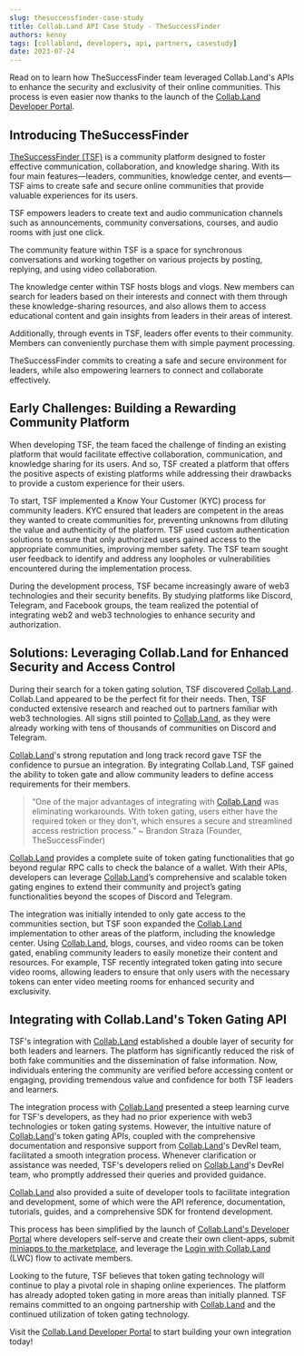 ```yaml
---
slug: thesuccessfinder-case-study
title: Collab.Land API Case Study - TheSuccessFinder
authors: kenny
tags: [collabland, developers, api, partners, casestudy]
date: 2023-07-24
---
```


Read on to learn how TheSuccessFinder team leveraged Collab.Land's APIs to enhance the security and exclusivity of their online communities. This process is even easier now thanks to the launch of the [Collab.Land Developer Portal](https://dev-portal.collab.land/).

## Introducing TheSuccessFinder

[TheSuccessFinder (TSF)](https://thesuccessfinder.com/) is a community platform designed to foster effective communication, collaboration, and knowledge sharing. With its four main features—leaders, communities, knowledge center, and events—TSF aims to create safe and secure online communities that provide valuable experiences for its users.

TSF empowers leaders to create text and audio communication channels such as announcements, community conversations, courses, and audio rooms with just one click.

The community feature within TSF is a space for synchronous conversations and working together on various projects by posting, replying, and using video collaboration.

The knowledge center within TSF hosts blogs and vlogs. New members can search for leaders based on their interests and connect with them through these knowledge-sharing resources, and also allows them to access educational content and gain insights from leaders in their areas of interest.

Additionally, through events in TSF, leaders offer events to their community. Members can conveniently purchase them with simple payment processing.

TheSuccessFinder commits to creating a safe and secure environment for leaders, while also empowering learners to connect and collaborate effectively.

## Early Challenges: Building a Rewarding Community Platform

When developing TSF, the team faced the challenge of finding an existing platform that would facilitate effective collaboration, communication, and knowledge sharing for its users. And so, TSF created a platform that offers the positive aspects of existing platforms while addressing their drawbacks to provide a custom experience for their users.

To start, TSF implemented a Know Your Customer (KYC) process for community leaders. KYC ensured that leaders are competent in the areas they wanted to create communities for, preventing unknowns from diluting the value and authenticity of the platform. TSF used custom authentication solutions to ensure that only authorized users gained access to the appropriate communities, improving member safety. The TSF team sought user feedback to identify and address any loopholes or vulnerabilities encountered during the implementation process.

During the development process, TSF became increasingly aware of web3 technologies and their security benefits. By studying platforms like Discord, Telegram, and Facebook groups, the team realized the potential of integrating web2 and web3 technologies to enhance security and authorization.

## Solutions: Leveraging Collab.Land for Enhanced Security and Access Control

During their search for a token gating solution, TSF discovered [Collab.Land](http://Collab.Land). Collab.Land appeared to be the perfect fit for their needs. Then, TSF conducted extensive research and reached out to partners familiar with web3 technologies. All signs still pointed to [Collab.Land](https://www.collab.land), as they were already working with tens of thousands of communities on Discord and Telegram.

[Collab.Land](https://www.collab.land)'s strong reputation and long track record gave TSF the confidence to pursue an integration. By integrating Collab.Land, TSF gained the ability to token gate and allow community leaders to define access requirements for their members.

> “One of the major advantages of integrating with [Collab.Land](https://www.collab.land) was eliminating workarounds. With token gating, users either have the required token or they don't, which ensures a secure and streamlined access restriction process.” ~ Brandon Straza (Founder, TheSuccessFinder)

[Collab.Land](https://www.collab.land) provides a complete suite of token gating functionalities that go beyond regular RPC calls to check the balance of a wallet. With their APIs, developers can leverage [Collab.Land](https://www.collab.land)’s comprehensive and scalable token gating engines to extend their community and project’s gating functionalities beyond the scopes of Discord and Telegram.

The integration was initially intended to only gate access to the communities section, but TSF soon expanded the [Collab.Land](http://Collab.Land) implementation to other areas of the platform, including the knowledge center. Using [Collab.Land](https://www.collab.land), blogs, courses, and video rooms can be token gated, enabling community leaders to easily monetize their content and resources. For example, TSF recently integrated token gating into secure video rooms, allowing leaders to ensure that only users with the necessary tokens can enter video meeting rooms for enhanced security and exclusivity.

## Integrating with Collab.Land's Token Gating API

TSF's integration with [Collab.Land](https://www.collab.land) established a double layer of security for both leaders and learners. The platform has significantly reduced the risk of both fake communities and the dissemination of false information. Now, individuals entering the community are verified before accessing content or engaging, providing tremendous value and confidence for both TSF leaders and learners.

The integration process with [Collab.Land](https://www.collab.land) presented a steep learning curve for TSF's developers, as they had no prior experience with web3 technologies or token gating systems. However, the intuitive nature of [Collab.Land](https://www.collab.land)'s token gating APIs, coupled with the comprehensive documentation and responsive support from [Collab.Land](https://www.collab.land)'s DevRel team, facilitated a smooth integration process. Whenever clarification or assistance was needed, TSF's developers relied on [Collab.Land](https://www.collab.land)'s DevRel team, who promptly addressed their queries and provided guidance.

[Collab.Land](http://Collab.Land) also provided a suite of developer tools to facilitate integration and development, some of which were the API reference, documentation, tutorials, guides, and a comprehensive SDK for frontend development.

This process has been simplified by the launch of [Collab.Land's Developer Portal](https://dev-portal.collab.land/signin) where developers self-serve and create their own client-apps, submit [miniapps to the marketplace](https://help.collab.land/marketplace/), and leverage the [Login with Collab.Land](https://dev.collab.land/docs/downstream-integrations/api/authentication#login-with-collabland-lwc---beta) (LWC) flow to activate members.

Looking to the future, TSF believes that token gating technology will continue to play a pivotal role in shaping online experiences. The platform has already adopted token gating in more areas than initially planned. TSF remains committed to an ongoing partnership with [Collab.Land](https://www.collab.land) and the continued utilization of token gating technology.

Visit the [Collab.Land Developer Portal](https://dev-portal.collab.land/) to start building your own integration today!

